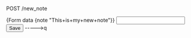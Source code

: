 POST /new_note
<form action="/exampleapp/new_note" method="POST">
{Form data {note "This+is+my+new+note"}}
<input type="text" name="note">
<input type="submit" value="Save">
----->q


